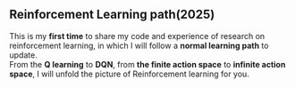 ## Reinforcement Learning path(2025)     

This is my **first time** to share my code and experience of research on reinforcement learning, in which I will follow a **normal learning path** to update.    
From the **Q learning** to **DQN**, from **the finite action space** to **infinite action space**, I will unfold the picture of Reinforcement learning for you.
